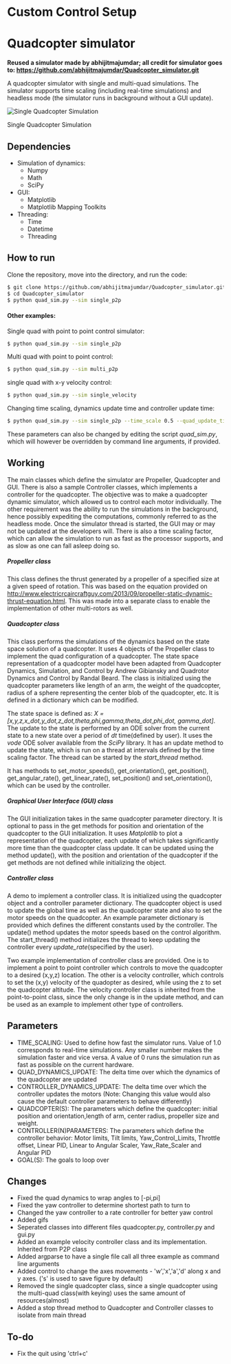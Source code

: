# Custom Control Setup











# Quadcopter simulator

**Reused a simulator made by abhijitmajumdar; all credit for simulator goes to: https://github.com/abhijitmajumdar/Quadcopter_simulator.git**

A quadcopter simulator with single and multi-quad simulations. The simulator supports time scaling (including real-time simulations) and headless mode (the simulator runs in background without a GUI update).

![Single Quadcopter Simulation](https://raw.githubusercontent.com/abhijitmajumdar/Quadcopter_simulator/master/quad_sim.gif)

Single Quadcopter Simulation

## Dependencies
- Simulation of dynamics:
    - Numpy
    - Math
    - SciPy
- GUI:
    - Matplotlib
    - Matplotlib Mapping Toolkits
- Threading:
    - Time
    - Datetime
    - Threading

## How to run
Clone the repository, move into the directory, and run the code:
```sh
$ git clone https://github.com/abhijitmajumdar/Quadcopter_simulator.git
$ cd Quadcopter_simulator
$ python quad_sim.py --sim single_p2p
```

#### Other examples:
Single quad with point to point control simulator:
```sh
$ python quad_sim.py --sim single_p2p
```
Multi quad with point to point control:
```sh
$ python quad_sim.py --sim multi_p2p
```
single quad with x-y velocity control:
```sh
$ python quad_sim.py --sim single_velocity
```
Changing time scaling, dynamics update time and controller update time:
```sh
$ python quad_sim.py --sim single_p2p --time_scale 0.5 --quad_update_time 0.002 --controller_update_time 0.005
```
These parameters can also be changed by editing the script *quad_sim.py*, which will however be overridden by command line arguments, if provided.


## Working
The main classes which define the simulator are Propeller, Quadcopter and GUI. There is also a sample Controller classes, which implements a controller for the quadcopter. The objective was to make a quadcopter dynamic simulator, which allowed us to control each motor individually. The other requirement was the ability to run the simulations in the background, hence possibly expediting the computations, commonly referred to as the headless mode. Once the simulator thread is started, the GUI may or may not be updated at the developers will. There is also a time scaling factor, which can allow the simulation to run as fast as the processor supports, and as slow as one can fall asleep doing so.

##### Propeller class
This class defines the thrust generated by a propeller of a specified size at a given speed of rotation. This was based on the equation provided on http://www.electricrcaircraftguy.com/2013/09/propeller-static-dynamic-thrust-equation.html. This was made into a separate class to enable the implementation of other multi-rotors as well.

##### Quadcopter class
This class performs the simulations of the dynamics based on the state space solution of a quadcopter. It uses 4 objects of the Propeller class to implement the quad configuration of a quadcopter. The state space representation of a quadcopter model have been adapted from Quadcopter Dynamics, Simulation, and Control by Andrew Gibiansky and Quadrotor Dynamics and Control by Randal Beard. The class is initialized using the quadcopter parameters like length of an arm, the weight of the quadcopter, radius of a sphere representing the center blob of the quadcopter, etc. It is defined in a dictionary which can be modified.

The state space is defined as: *X = [x,y,z,x_dot,y_dot,z_dot,theta,phi,gamma,theta_dot,phi_dot, gamma_dot]*. The update to the state is performed by an ODE solver from the current state to a new state over a period of *dt* time(defined by user). It uses the *vode* ODE solver available from the *SciPy* library. It has an update method to update the state, which is run on a thread at intervals defined by the time scaling factor. The thread can be started by the *start_thread* method.

It has methods to set_motor_speeds(), get_orientation(), get_position(), get_angular_rate(), get_linear_rate(), set_position() and set_orientation(), which can be used by the controller.

##### Graphical User Interface (GUI) class
The GUI initialization takes in the same quadcopter parameter directory. It is optional to pass in the get methods for position and orientation of the quadcopter to the GUI initialization. It uses *Matplotlib* to plot a representation of the quadcopter, each update of which takes significantly more time than the quadcopter class update. It can be updated using the method update(), with the position and orientation of the quadcopter if the get methods are not defined while initializing the object.

##### Controller class
A demo to implement a controller class. It is initialized using the quadcopter object and a controller parameter dictionary. The quadcopter object is used to update the global time as well as the quadcopter state and also to set the motor speeds on the quadcopter. An example  parameter dictionary is provided which defines the different constants used by the controller. The update() method updates the motor speeds based on the control algorithm. The start_thread() method initializes the thread to keep updating the controller every *update_rate*(specified by the user).

Two example implementation of controller class are provided. One is to implement a point to point controller which controls to move the quadcopter to a desired (x,y,z) location. The other is a velocity controller, which controls to set the (x,y) velocity of the quadopter as desired, while using the z to set the quadcopter altitude. The velocity controller class is inherited from the point-to-point class, since the only change is in the update method, and can be used as an example to implement other type of controllers.

## Parameters
- TIME_SCALING: Used to define how fast the simulator runs. Value of 1.0 corresponds to real-time simulations. Any smaller number makes the simulation faster and vice versa. A value of 0 runs the simulation run as fast as possible on the current hardware.
- QUAD_DYNAMICS_UPDATE: The delta time over which the dynamics of the quadcopter are updated
- CONTROLLER_DYNAMICS_UPDATE: The delta time over which the controller updates the motors (Note: Changing this value would also cause the default controller parameters to behave differently)
- QUADCOPTER(S): The parameters which define the quadcopter: initial position and orientation,length of arm, center radius, propeller size and weight.
- CONTROLLER(N)PARAMETERS: The parameters which define the controller behavior: Motor limits, Tilt limits, Yaw_Control_Limits, Throttle offset, Linear PID, Linear to Angular Scaler, Yaw_Rate_Scaler and Angular PID
- GOAL(S): The goals to loop over




## Changes
- Fixed the quad dynamics to wrap angles to [-pi,pi]
- Fixed the yaw controller to determine shortest path to turn to
- Changed the yaw controller to a rate controller for better yaw control
- Added gifs
- Seperated classes into different files quadcopter.py, controller.py and gui.py
- Added an example velocity controller class and its implementation. Inherited from P2P class
- Added argparse to have a single file call all three example as command line arguments
- Added control to change the axes movements - 'w','x','a','d' along x and y axes. ('s' is used to save figure by default)
- Removed the single quadcopter class, since a single quadcopter using the multi-quad class(with keying) uses the same amount of resources(almost)
- Added a stop thread method to Quadcopter and Controller classes to isolate from main thread

## To-do
- Fix the quit using 'ctrl+c'
